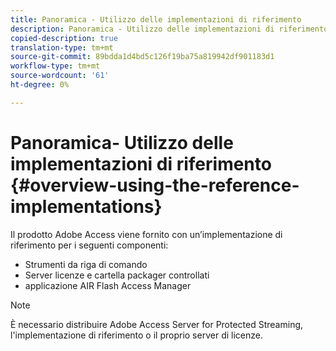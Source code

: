 ```yaml
---
title: Panoramica - Utilizzo delle implementazioni di riferimento
description: Panoramica - Utilizzo delle implementazioni di riferimento
copied-description: true
translation-type: tm+mt
source-git-commit: 89bdda1d4bd5c126f19ba75a819942df901183d1
workflow-type: tm+mt
source-wordcount: '61'
ht-degree: 0%

---
```



# Panoramica- Utilizzo delle implementazioni di riferimento {#overview-using-the-reference-implementations}

Il prodotto Adobe Access viene fornito con un’implementazione di riferimento per i seguenti componenti:

* Strumenti da riga di comando
* Server licenze e cartella packager controllati
* applicazione AIR Flash Access Manager

>[!NOTE]
>
>È necessario distribuire Adobe Access Server for Protected Streaming, l&#39;implementazione di riferimento o il proprio server di licenze.